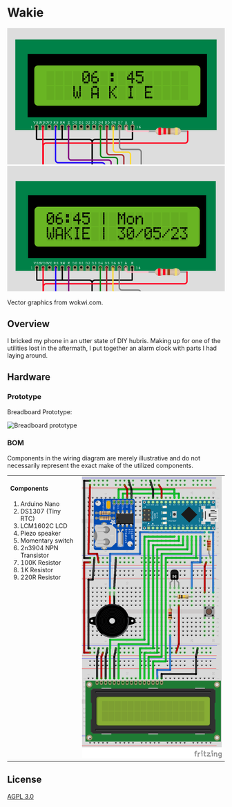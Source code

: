 # Wakie

![Alarm Display](/hardware/alarm_display.png?raw=true "Alarm Display")
![Date-Time Display](/hardware/datetime_display.png?raw=true "DateTime Display")

Vector graphics from wokwi.com.

## Overview

I bricked my phone in an utter state of DIY hubris.
Making up for one of the utilities lost in the aftermath, I put together an alarm clock with parts I had laying around.

## Hardware

### Prototype

Breadboard Prototype:

![Breadboard prototype](/hardware/breadboard_prototype.png?raw=true "Breadboard prototype")

### BOM

Components in the wiring diagram are merely illustrative and do not necessarily represent the exact make of the utilized components.

<table>
<tr>
<td valign="top">
<h4>Components</h4>
<ol>
<li>Arduino Nano</li>
<li>DS1307 (Tiny RTC)</li>
<li>LCM1602C LCD</li>
<li>Piezo speaker</li>
<li>Momentary switch</li>
<li>2n3904 NPN Transistor</li>
<li>100K Resistor</li>
<li>1K Resistor</li>
<li>220R Resistor</li>
</ol>
</td>

<td>
<img src="/hardware/Wakie_bb.png" alt="Breadboard wiring diagram" />
</td>
</tr>
</table>

## License

[AGPL 3.0](LICENSE)
